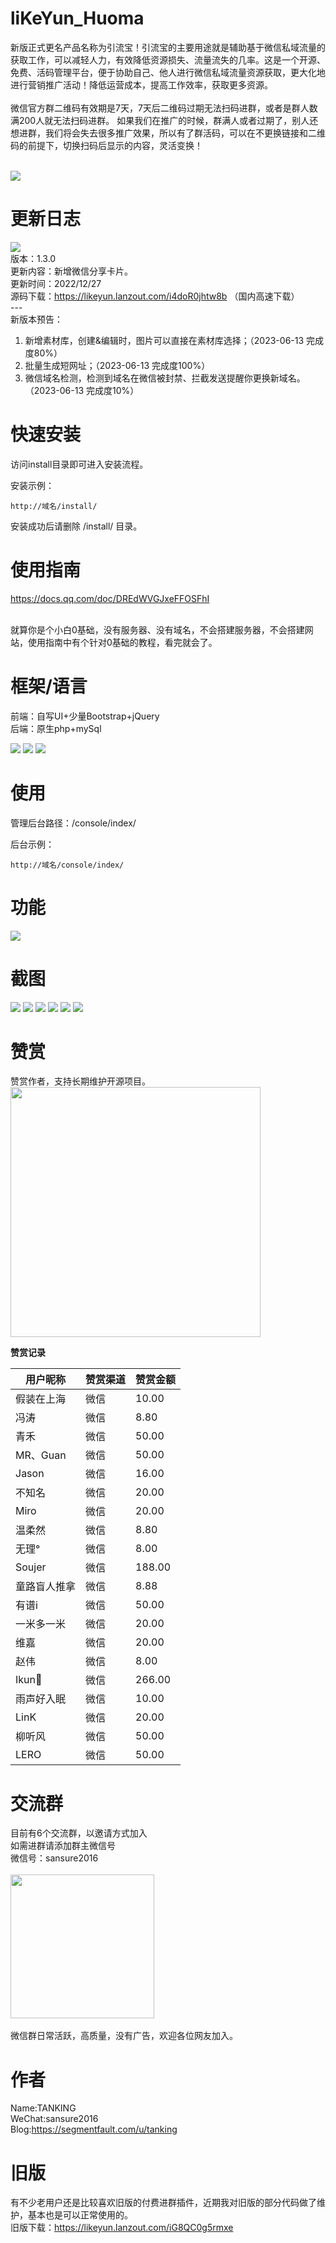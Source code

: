 # liKeYun_Huoma
新版正式更名产品名称为引流宝！引流宝的主要用途就是辅助基于微信私域流量的获取工作，可以减轻人力，有效降低资源损失、流量流失的几率。这是一个开源、免费、活码管理平台，便于协助自己、他人进行微信私域流量资源获取，更大化地进行营销推广活动！降低运营成本，提高工作效率，获取更多资源。
<br/><br/>
微信官方群二维码有效期是7天，7天后二维码过期无法扫码进群，或者是群人数满200人就无法扫码进群。
如果我们在推广的时候，群满人或者过期了，别人还想进群，我们将会失去很多推广效果，所以有了群活码，可以在不更换链接和二维码的前提下，切换扫码后显示的内容，灵活变换！<br/><br/>

![](https://t.focus-img.cn/sh740wsh/bbs/p2/e896c3f402f98667ef2ed0377c4bb268.png)

# 更新日志
![](https://img.shields.io/badge/Version-1.3.0-brightgreen.svg)<br/>
版本：1.3.0<br/>
更新内容：新增微信分享卡片。<br/>
更新时间：2022/12/27<br/>
源码下载：https://likeyun.lanzout.com/i4doR0jhtw8b （国内高速下载）<br/>
---<br/>
新版本预告：<br/>
1. 新增素材库，创建&编辑时，图片可以直接在素材库选择；（2023-06-13 完成度80%）<br/>
2. 批量生成短网址；（2023-06-13 完成度100%）<br/>
3. 微信域名检测，检测到域名在微信被封禁、拦截发送提醒你更换新域名。（2023-06-13 完成度10%）<br/>

# 快速安装
访问install目录即可进入安装流程。<br/>

安装示例：
```
http://域名/install/
```
安装成功后请删除 /install/ 目录。

# 使用指南
https://docs.qq.com/doc/DREdWVGJxeFFOSFhI <br/><br/>

就算你是个小白0基础，没有服务器、没有域名，不会搭建服务器，不会搭建网站，使用指南中有个针对0基础的教程，看完就会了。

# 框架/语言
前端：自写UI+少量Bootstrap+jQuery<br/>
后端：原生php+mySql

![](https://img.shields.io/badge/PHP-7.4.0-brightgreen.svg) ![](https://img.shields.io/badge/Bootstrap-4.0-brightgreen.svg) ![](https://img.shields.io/badge/jQuery-3.6.0-brightgreen.svg)

# 使用
管理后台路径：/console/index/<br/>

后台示例：
```
http://域名/console/index/
```

# 功能

<img src="https://d1.faiusr.com/4/AAEIABAEGAAgmdepnQYozef6bjDwBDiSBw.png" />

# 截图
![](https://d1.faiusr.com/4/AAEIABAEGAAggIKSnAYouLrKpAUwsgo4jwc.png)
![](https://d1.faiusr.com/4/AAEIABAEGAAgp4KSnAYo6JeVeDCnCjiXBw.png)
![](https://d1.faiusr.com/4/AAEIABAEGAAgr4KSnAYouOjIugQwrwo4nQc.png)
![](https://d1.faiusr.com/4/AAEIABAEGAAgtYKSnAYokLWoqwQwqwo4lAc.png)
![](https://d1.faiusr.com/4/AAEIABAEGAAgu4KSnAYohuHsoAYwpQo4jQc.png)
![](https://d1.faiusr.com/4/AAEIABAEGAAgzNepnQYohqeppgIw6Ak4pwc.png)

# 赞赏
赞赏作者，支持长期维护开源项目。<br/>
<img src="https://t.focus-img.cn/sh740wsh/bbs/p2/225f43ac4f79be0ea23309b470472f43.jpg" width="400" />

**赞赏记录**

| 用户昵称 | 赞赏渠道 | 赞赏金额 |
| ----- | ----- | ----- |
| 假装在上海 | 微信 | 10.00 |
| 冯涛 | 微信 | 8.80 |
| 青禾 | 微信 | 50.00 |
| MR、Guan | 微信 | 50.00 |
| Jason | 微信 | 16.00 |
| 不知名 | 微信 | 20.00 |
| Miro | 微信 | 20.00 |
| 温柔然 | 微信 | 8.80 |
| 无理° | 微信 | 8.00 |
| Soujer | 微信 | 188.00 |
| 童路盲人推拿 | 微信 | 8.88 |
| 有谱i | 微信 | 50.00 |
| 一米多一米 | 微信 | 20.00 |
| 维嘉 | 微信 | 20.00 |
| 赵伟 | 微信 | 8.00 |
| Ikun🏀 | 微信 | 266.00 |
| 雨声好入眠 | 微信 | 10.00 |
| LinK | 微信 | 20.00 |
| 柳听风 | 微信 | 50.00 |
| LERO | 微信 | 50.00 |

# 交流群
目前有6个交流群，以邀请方式加入<br/>
如需进群请添加群主微信号<br/>
微信号：sansure2016 <br/><br/>
<img src="http://kycloud3.koyoo.cn/202306135cab6202306132309401445.png" width="230" /><br/><br/>
微信群日常活跃，高质量，没有广告，欢迎各位网友加入。<br/>

# 作者
Name:TANKING<br/>
WeChat:sansure2016<br/>
Blog:https://segmentfault.com/u/tanking<br/>

# 旧版
有不少老用户还是比较喜欢旧版的付费进群插件，近期我对旧版的部分代码做了维护，基本也是可以正常使用的。<br/>
旧版下载：https://likeyun.lanzout.com/iG8QC0g5rmxe<br/>
